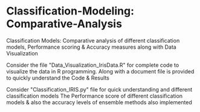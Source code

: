 # Classification-Modeling: Comparative-Analysis
Classification Models: Comparative analysis of different classification models, Performance scoring &amp; Accuracy measures along with Data Visualization


Consider the file "Data_Visualization_IrisData.R" for complete code to visualize the data in R programming.
Along with a document file is provided to quickly understand the Code & Results

Consider "Classification_IRIS.py" file for quick understanding and different classification models
The Performance score of different classification models & also the accuracy levels of ensemble methods also implemented
